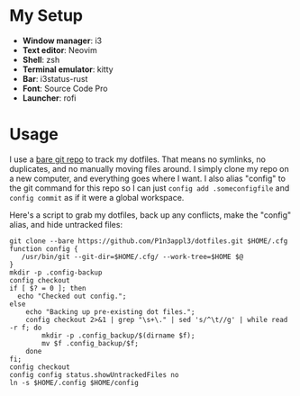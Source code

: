 # My Setup

-   **Window manager**: i3
-   **Text editor**: Neovim
-   **Shell**: zsh
-   **Terminal emulator**: kitty
-   **Bar**: i3status-rust
-   **Font**: Source Code Pro
-   **Launcher**: rofi

# Usage

I use a
[bare git repo](https://developer.atlassian.com/blog/2016/02/best-way-to-store-dotfiles-git-bare-repo/)
to track my dotfiles. That means no symlinks, no duplicates, and no manually
moving files around. I simply clone my repo on a new computer, and everything
goes where I want. I also alias "config" to the git command for this repo so I
can just `config add .someconfigfile` and `config commit` as if it were a global
workspace.

Here's a script to grab my dotfiles, back up any conflicts, make the "config"
alias, and hide untracked files:

```
git clone --bare https://github.com/P1n3appl3/dotfiles.git $HOME/.cfg
function config {
   /usr/bin/git --git-dir=$HOME/.cfg/ --work-tree=$HOME $@
}
mkdir -p .config-backup
config checkout
if [ $? = 0 ]; then
  echo "Checked out config.";
else
    echo "Backing up pre-existing dot files.";
    config checkout 2>&1 | grep "\s+\." | sed 's/^\t//g' | while read -r f; do
        mkdir -p .config_backup/$(dirname $f);
        mv $f .config_backup/$f;
    done
fi;
config checkout
config config status.showUntrackedFiles no
ln -s $HOME/.config $HOME/config
```

